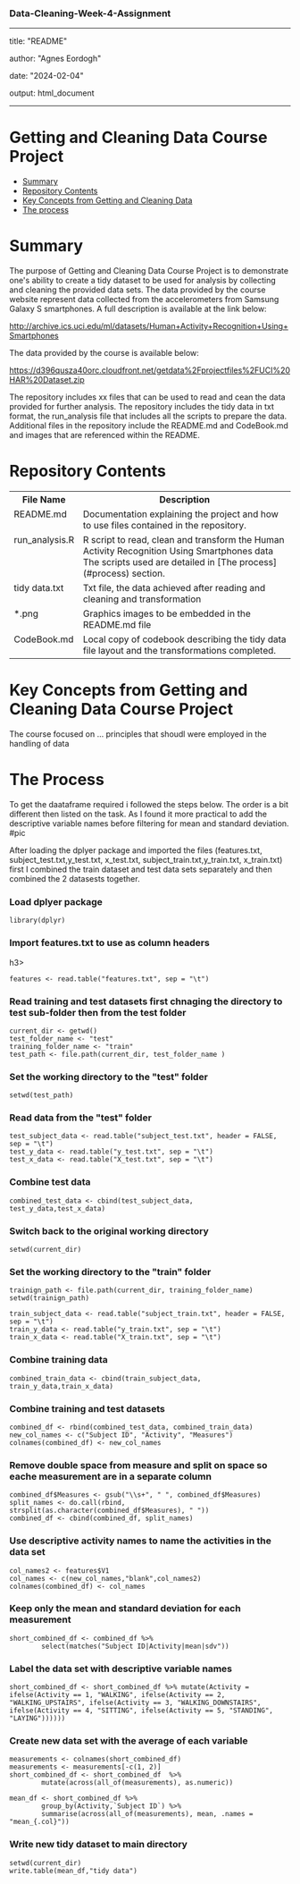 ### Data-Cleaning-Week-4-Assignment
---
title: "README"

author: "Agnes Eordogh"

date: "2024-02-04"

output: html_document

---
# Getting and Cleaning Data Course Project
* [Summary](#summary)
* [Repository Contents](#contents)
* [Key Concepts from Getting and Cleaning Data](#concepts)
* [The process](#process)

<h1 id=summary>Summary </h1>
The purpose of Getting and Cleaning Data Course Project is to demonstrate one's ability to create a tidy dataset to be used for analysis by collecting and cleaning the provided data sets. 
The data provided by the course website represent data collected from the accelerometers from Samsung Galaxy S smartphones. A full description is available at the link below:

http://archive.ics.uci.edu/ml/datasets/Human+Activity+Recognition+Using+Smartphones
 
The data provided by the course is available below:

https://d396qusza40orc.cloudfront.net/getdata%2Fprojectfiles%2FUCI%20HAR%20Dataset.zip

The  repository includes xx files that can be used to read and cean the data provided for further analysis. The repository includes the tidy data in txt format, the run_analysis file that includes all the scripts to prepare the data. Additional files in the repository include the README.md and CodeBook.md and images that are referenced within the README.

<h1 id=contents>Repository Contents</h1>

<table>
<tr><th>File Name</th><th>Description</th></tr>
<tr><td valign=top>README.md</td><td>Documentation explaining the project and how to use files contained in the repository.</td></tr>
<tr><td valign=top>run_analysis.R</td><td>R script to read, clean and transform the Human Activity Recognition Using Smartphones data  The scripts used are detailed in [The process](#process) section.</td></tr>
<tr><td valign=top>tidy data.txt</td><td>Txt file, the data achieved after reading and cleaning and transformation</td></tr>       
<tr><td valign=top>*.png</td><td>Graphics images to be embedded in the README.md file</td></tr>
<tr><td valign=top>CodeBook.md</td><td>Local copy of codebook describing the tidy data file layout and the transformations completed.</td></tr>
</table>



<h1 id=concepts>Key Concepts from Getting and Cleaning Data Course Project</h1>
The course focused on ... principles that shoudl were employed in the handling of data


<h1 id=process>The Process</h1>

To get the daataframe required i followed the steps below. The order is a bit different then listed on the task. As I found it more practical to add the descriptive variable names before filtering for mean and standard deviation.
#pic

After loading the dplyer package and imported the files (features.txt, subject_test.txt,y_test.txt, x_test.txt, subject_train.txt,y_train.txt, x_train.txt) first I combined the train dataset and test data sets separately and then combined the 2 datasests together. 


<h3> Load dplyer package </h3>

```{r}
library(dplyr)
```

<h3>  Import features.txt to use as column headers </h3>h3> 

```{r}
features <- read.table("features.txt", sep = "\t")
```

<h3>  Read training and test datasets first chnaging the directory to test sub-folder then from the test folder </h3> 

```{r}
current_dir <- getwd()
test_folder_name <- "test"
training_folder_name <- "train"
test_path <- file.path(current_dir, test_folder_name )
```

<h3>  Set the working directory to the "test" folder </h3>

```{r}
setwd(test_path)
```

<h3>  Read data from the "test" folder </h3>

```{r}
test_subject_data <- read.table("subject_test.txt", header = FALSE, sep = "\t")
test_y_data <- read.table("y_test.txt", sep = "\t")
test_x_data <- read.table("X_test.txt", sep = "\t")
```

<h3>  Combine test data </h3>

```{r}
combined_test_data <- cbind(test_subject_data, test_y_data,test_x_data)
```

<h3>  Switch back to the original working directory </h3>

```{r}
setwd(current_dir)
```

<h3>  Set the working directory to the "train" folder </h3> 

```{r}
trainign_path <- file.path(current_dir, training_folder_name)
setwd(trainign_path)

train_subject_data <- read.table("subject_train.txt", header = FALSE, sep = "\t")
train_y_data <- read.table("y_train.txt", sep = "\t")
train_x_data <- read.table("X_train.txt", sep = "\t")
```


<h3>  Combine training data </h3>

```{r}
combined_train_data <- cbind(train_subject_data, train_y_data,train_x_data)
```


<h3>  Combine training and test datasets </h3>

```{r}
combined_df <- rbind(combined_test_data, combined_train_data)
new_col_names <- c("Subject ID", "Activity", "Measures")
colnames(combined_df) <- new_col_names
```

<h3>  Remove double space from measure and split on space so eache measurement are in a separate column </h3>

```{r}
combined_df$Measures <- gsub("\\s+", " ", combined_df$Measures)
split_names <- do.call(rbind, strsplit(as.character(combined_df$Measures), " "))
combined_df <- cbind(combined_df, split_names)
```


<h3>  Use descriptive activity names to name the activities in the data set </h3>

```{r}
col_names2 <- features$V1
col_names <- c(new_col_names,"blank",col_names2)
colnames(combined_df) <- col_names
```


<h3>  Keep only the mean and standard deviation for each measurement </h3>

```{r}
short_combined_df <- combined_df %>%
        select(matches("Subject ID|Activity|mean|sdv"))
```
        

<h3>  Label the data set with descriptive variable names </h3>

```{r}
short_combined_df <- short_combined_df %>% mutate(Activity = ifelse(Activity == 1, "WALKING", ifelse(Activity == 2, "WALKING_UPSTAIRS", ifelse(Activity == 3, "WALKING_DOWNSTAIRS", ifelse(Activity == 4, "SITTING", ifelse(Activity == 5, "STANDING", "LAYING"))))))
```

<h3>  Create new data set with the average of each variable </h3> 

```{r}
measurements <- colnames(short_combined_df)
measurements <- measurements[-c(1, 2)]
short_combined_df <- short_combined_df  %>%
        mutate(across(all_of(measurements), as.numeric))

mean_df <- short_combined_df %>% 
        group_by(Activity,`Subject ID`) %>%
        summarise(across(all_of(measurements), mean, .names = "mean_{.col}"))
```



<h3>  Write new tidy dataset to main directory </h3> 

```{r}
setwd(current_dir)
write.table(mean_df,"tidy data")
```

